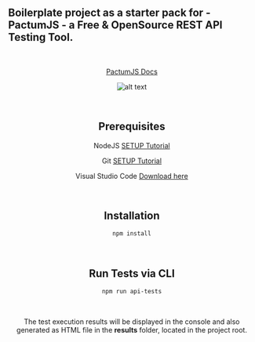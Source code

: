 ## Boilerplate project as a **starter pack** for - **PactumJS** - a Free & OpenSource REST API Testing Tool.

<span align="center">

<br />

[PactumJS Docs](https://pactumjs.github.io/introduction/welcome.html)

![alt text](https://pactumjs.github.io/logo.svg)

<br />

## Prerequisites

NodeJS [SETUP Tutorial](https://youtu.be/j8HZpFjPPVU)

Git [SETUP Tutorial](https://www.youtube.com/watch?v=0XJMg1ZMSEo)

Visual Studio Code [Download here](https://code.visualstudio.com/download)

<br />

## Installation
```sh
npm install
```
<br />

## Run Tests via CLI
```sh
npm run api-tests
```
<br />

The test execution results will be displayed in the console and also generated as HTML file in the **results** folder, located in the project root.
</span>
